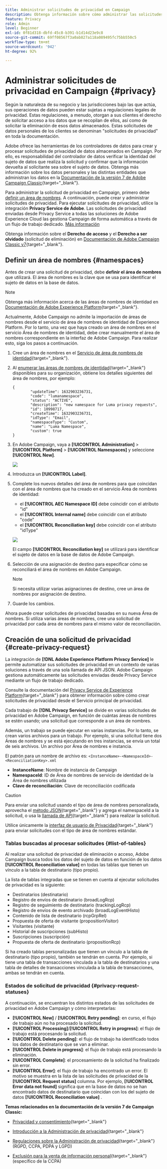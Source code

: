 ```yaml
---
title: Administrar solicitudes de privacidad en Campaign
description: Obtenga información sobre cómo administrar las solicitudes de privacidad en Campaign
feature: Privacy
role: Admin
level: Beginner
exl-id: 0f81d318-dbfd-45c8-b391-b1d14d23e9c8
source-git-commit: 69ff08567f3a0ab827a118a089495fc75bb550c5
workflow-type: tm+mt
source-wordcount: '942'
ht-degree: 92%

---
```


# Administrar solicitudes de privacidad en Campaign {#privacy}

Según la naturaleza de su negocio y las jurisdicciones bajo las que actúa, sus operaciones de datos pueden estar sujetas a regulaciones legales de privacidad. Estas regulaciones, a menudo, otorgan a sus clientes el derecho de solicitar acceso a los datos que se recopilan de ellos, así como de solicitar la eliminación de esos datos almacenados. Estas solicitudes de datos personales de los clientes se denominan &quot;solicitudes de privacidad&quot; en toda la documentación.

Adobe ofrece las herramientas de los controladores de datos para crear y procesar solicitudes de privacidad de datos almacenados en Campaign. Por ello, es responsabilidad del controlador de datos verificar la identidad del sujeto de datos que realiza la solicitud y confirmar que la información devuelta al solicitante sea sobre el sujeto de datos. Obtenga más información sobre los datos personales y las distintas entidades que administran los datos en la [Documentación de la versión 7 de Adobe Campaign Classic](https://experienceleague.adobe.com/docs/campaign-classic/using/getting-started/privacy/privacy-and-recommendations.html?lang=es#personal-data){target="_blank"}.


Para administrar la solicitud de privacidad en Campaign, primero debe [definir un área de nombres](#namespaces). A continuación, puede crear y administrar solicitudes de privacidad. Para ejecutar solicitudes de privacidad, utilice la integración **Privacy Service de Adobe**. Las solicitudes de privacidad enviadas desde Privacy Service a todas las soluciones de Adobe Experience Cloud las gestiona Campaign de forma automática a través de un flujo de trabajo dedicado. [Más información](#create-privacy-request)

Obtenga información sobre el **Derecho de acceso** y el **Derecho a ser olvidado** (solicitud de eliminación) en [Documentación de Adobe Campaign Classic v7](https://experienceleague.adobe.com/docs/campaign-classic/using/getting-started/privacy/privacy-management.html?lang=es#right-access-forgotten){target="_blank"}.

<!--
>[!NOTE]
>
>This capability is available starting Campaign v8.3. To check your version, refer to [this section](compatibility-matrix.md#how-to-check-your-campaign-version-and-buildversion)-->

## Definir un área de nombres {#namespaces}

Antes de crear una solicitud de privacidad, debe **definir el área de nombres** que utilizará. El área de nombres es la clave que se usa para identificar el sujeto de datos en la base de datos.

>[!NOTE]
>
>Obtenga más información acerca de las áreas de nombres de identidad en [Documentación de Adobe Experience Platform](https://experienceleague.adobe.com/docs/experience-platform/identity/namespaces.html?lang=es){target="_blank"}.

Actualmente, Adobe Campaign no admite la importación de áreas de nombres desde el servicio de área de nombres de identidad de Experience Platform. Por lo tanto, una vez que haya creado un área de nombres en el servicio Área de nombres de identidad, debe crear manualmente el área de nombres correspondiente en la interfaz de Adobe Campaign. Para realizar esto, siga los pasos a continuación.

<!--v7?
Three namespaces are available out-of-the-box: email, phone and mobile phone. If you need a different namespace (a recipient custom field, for example), you can create a new one from **[!UICONTROL Administration]** > **[!UICONTROL Platform]** > **[!UICONTROL Namespaces]**.

>[!NOTE]
>
>For optimal performance, it is recommended to use out-of-the-box namespaces.
-->

1. Cree un área de nombres en el [Servicio de área de nombres de identidad](https://developer.adobe.com/experience-platform-apis/references/identity-service/#tag/Identity-Namespace){target="_blank"}.

1. Al [enumerar las áreas de nombres de identidad](https://developer.adobe.com/experience-platform-apis/references/identity-service/#operation/getIdNamespaces){target="_blank"} disponibles para su organización, obtiene los detalles siguientes del área de nombres, por ejemplo:

   ```
   {
           "updateTime": 1632903236731,
           "code": "lumanamespace",
           "status": "ACTIVE",
           "description": "new namespace for Luma privacy requests",
           "id": 10998717,
           "createTime": 1632903236731,
           "idType": "Email",
           "namespaceType": "Custom",
           "name": "Luma Namespace",
           "custom": true
   }
   ```

1. En Adobe Campaign, vaya a **[!UICONTROL Administration]** > **[!UICONTROL Platform]** > **[!UICONTROL Namespaces]** y seleccione **[!UICONTROL New]**.

   ![](assets/privacy-namespaces-new.png)

1. Introduzca un **[!UICONTROL Label]**.

1. Complete los nuevos detalles del área de nombres para que coincidan con el área de nombres que ha creado en el servicio Área de nombres de identidad:

   * el **[!UICONTROL AEC Namespace ID]** debe coincidir con el atributo &quot;id&quot;
   * el **[!UICONTROL Internal name]** debe coincidir con el atributo &quot;code&quot;
   * el **[!UICONTROL Reconciliation key]** debe coincidir con el atributo &quot;idType&quot;

   ![](assets/privacy-namespaces-details.png)

   El campo **[!UICONTROL Reconciliation key]** se utilizará para identificar el sujeto de datos en la base de datos de Adobe Campaign.

1. Selección de una asignación de destino <!--(**[!UICONTROL Recipients]**, **[!UICONTROL Real time event]** or **[!UICONTROL Subscriptions]**)--> para especificar cómo se reconciliará el área de nombres en Adobe Campaign.

   >[!NOTE]
   >
   >Si necesita utilizar varias asignaciones de destino, cree un área de nombres por asignación de destino.

1. Guarde los cambios.

Ahora puede crear solicitudes de privacidad basadas en su nueva Área de nombres. Si utiliza varias áreas de nombres, cree una solicitud de privacidad por cada área de nombres para el mismo valor de reconciliación.

## Creación de una solicitud de privacidad {#create-privacy-request}

La integración de **[!DNL Adobe Experience Platform Privacy Service]** le permite automatizar sus solicitudes de privacidad en un contexto de varias soluciones a través de una sola llamada de API JSON. Adobe Campaign gestiona automáticamente las solicitudes enviadas desde Privacy Service mediante un flujo de trabajo dedicado.

Consulte la documentación del [Privacy Service de Experience Platform](https://experienceleague.adobe.com/docs/experience-platform/destinations/home.html?lang=es){target="_blank"} para obtener información sobre cómo crear solicitudes de privacidad desde el Servicio principal de privacidad.

Cada trabajo de **[!DNL Privacy Service]** se divide en varias solicitudes de privacidad en Adobe Campaign, en función de cuántas áreas de nombres se estén usando; una solicitud que corresponde a un área de nombres.

Además, un trabajo se puede ejecutar en varias instancias. Por lo tanto, se crean varios archivos para un trabajo. Por ejemplo, si una solicitud tiene dos Áreas de nombres y se está ejecutando en tres instancias, se envía un total de seis archivos. Un archivo por Área de nombres e instancia.

El patrón para un nombre de archivo es: `<InstanceName>-<NamespaceId>-<ReconciliationKey>.xml`

* **InstanceName**: Nombre de instancia de Campaign
* **NamespaceId**: ID de Área de nombres de servicio de identidad de la Área de nombres utilizada
* **Clave de reconciliación**: Clave de reconciliación codificada

>[!CAUTION]
>
>Para enviar una solicitud usando el tipo de área de nombres personalizada, aprovecha el [método JSON](https://experienceleague.adobe.com/docs/experience-platform/privacy/ui/user-guide.html?lang=es#json){target="_blank"} y agrega el namespaceId a la solicitud, o usa la [llamada de API](https://experienceleague.adobe.com/docs/experience-platform/privacy/api/privacy-jobs.html?lang=es#access-delete){target="_blank"} para realizar la solicitud.
>
>Utilice únicamente la [interfaz de usuario de Privacidad](https://experienceleague.adobe.com/docs/experience-platform/privacy/ui/user-guide.html?lang=es#request-builder){target="_blank"} para enviar solicitudes con el tipo de área de nombres estándar.

### Tablas buscadas al procesar solicitudes {#list-of-tables}

Al realizar una solicitud de privacidad de eliminación o acceso, Adobe Campaign busca todos los datos del sujeto de datos en función de los datos **[!UICONTROL Reconciliation value]** en todas las tablas que tienen un vínculo a la tabla de destinatario (tipo propio).

La lista de tablas integradas que se tienen en cuenta al ejecutar solicitudes de privacidad es la siguiente:

* Destinatarios (destinatario)
* Registro de envíos de destinatario (broadLogRcp)
* Registro de seguimiento de destinatario (trackingLogRcp)
* Registro de envíos de evento archivado (broadLogEventHisto)
* Contenido de lista de destinatario (rcpGrpRel)
* Propuesta de oferta de visitante (propositionVisitor)
* Visitantes (visitante)
* Historial de suscripciones (subHisto)
* Suscripciones (suscripción)
* Propuesta de oferta de destinatario (propositionRcp)

Si ha creado tablas personalizadas que tienen un vínculo a la tabla de destinatario (tipo propio), también se tendrán en cuenta. Por ejemplo, si tiene una tabla de transacciones vinculada a la tabla de destinatarios y una tabla de detalles de transacciones vinculada a la tabla de transacciones, ambas se tendrán en cuenta.
<!--
>[!CAUTION]
>
>If you perform Privacy batch requests using profile deletion workflows, please take into consideration the following remarks:
>* Profile deletion via workflows do not process children tables.
>* You need to handle the deletion for all the children tables.
>* Adobe recommends that you create an ETL workflow that add the lines to delete in the Privacy Access table and let the **[!UICONTROL Delete privacy requests data]** workflow perform the deletion. We suggest to limit to 200 profiles per day to delete for performance reasons.-->

### Estados de solicitud de privacidad {#privacy-request-statuses}

A continuación, se encuentran los distintos estados de las solicitudes de privacidad en Adobe Campaign y cómo interpretarlas:

* **[!UICONTROL New]** / **[!UICONTROL Retry pending]**: en curso, el flujo de trabajo aún no ha procesado la solicitud.
* **[!UICONTROL Processing]**/**[!UICONTROL Retry in progress]**: el flujo de trabajo está procesando la solicitud.
* **[!UICONTROL Delete pending]**: el flujo de trabajo ha identificado todos los datos de destinatario que se van a eliminar.
* **[!UICONTROL Delete in progress]**: el flujo de trabajo está procesando la eliminación.
* **[!UICONTROL Complete]**: el procesamiento de la solicitud ha finalizado sin error.
* **[!UICONTROL Error]**: el flujo de trabajo ha encontrado un error. El motivo se muestra en la lista de las solicitudes de privacidad de la **[!UICONTROL Request status]** columna. Por ejemplo, **[!UICONTROL Error data not found]** significa que en la base de datos no se han encontrado datos de destinatario que coincidan con los del sujeto de datos **[!UICONTROL Reconciliation value]** .

**Temas relacionados en la documentación de la versión 7 de Campaign Classic:**

* [Privacidad y consentimiento](https://experienceleague.adobe.com/docs/campaign-classic/using/getting-started/privacy/privacy-and-recommendations.html?lang=es){target="_blank"}

* [Introducción a la Administración de privacidad](https://experienceleague.adobe.com/docs/campaign-classic/using/getting-started/privacy/privacy-management.html?lang=es){target="_blank"}

* [Regulaciones sobre la Administración de privacidad](https://experienceleague.adobe.com/docs/campaign-classic/using/getting-started/privacy/privacy-management.html?lang=es#privacy-management-regulations){target="_blank"} (RGPD, CCPA, PDPA y LGPD)

* [Exclusión para la venta de información personal](https://experienceleague.adobe.com/docs/campaign-classic/using/getting-started/privacy/privacy-requests/privacy-requests-ccpa.html?lang=es){target="_blank"} (específico de la CCPA)
